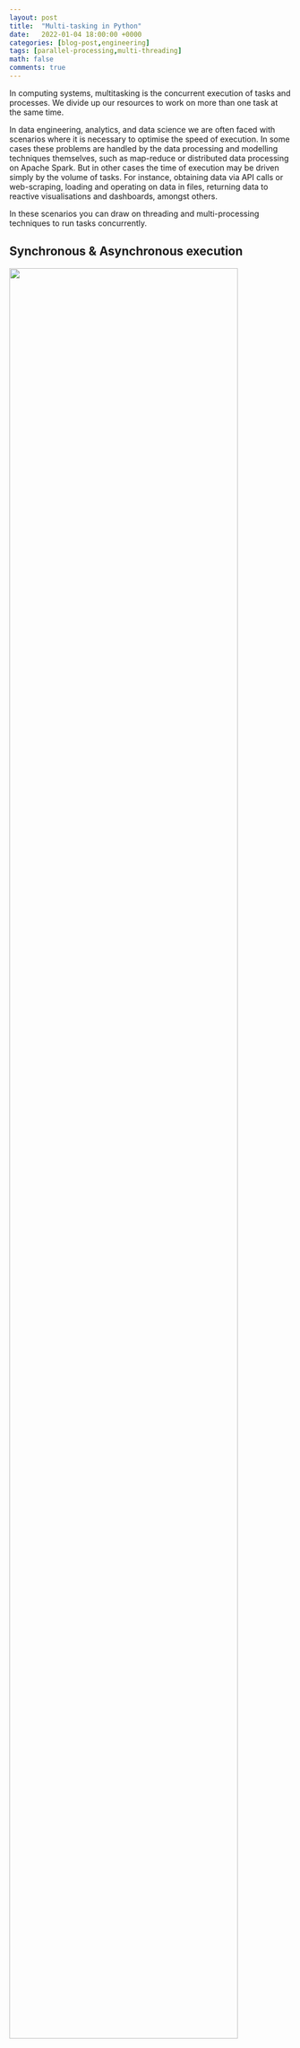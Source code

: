 ```yaml
---
layout: post
title:  "Multi-tasking in Python"
date:   2022-01-04 18:00:00 +0000
categories: [blog-post,engineering]
tags: [parallel-processing,multi-threading]
math: false
comments: true
---
```


In computing systems, multitasking is the concurrent execution of tasks and processes. We divide up our resources to work on more than one task at the same time.

In data engineering, analytics, and data science we are often faced with scenarios where it is necessary to optimise the speed of execution. In some cases these problems are handled by the data processing and modelling techniques themselves, such as map-reduce or distributed data processing on Apache Spark. But in other cases the time of execution may be driven simply by the volume of tasks. For instance, obtaining data via API calls or web-scraping, loading and operating on data in files, returning data to reactive visualisations and dashboards, amongst others. 

In these scenarios you can draw on threading and multi-processing techniques to run tasks concurrently. 

## Synchronous & Asynchronous execution

<div>
    <img src="/assets/images/2022-01-04-multi-tasking/parallel-processing.png" width="90%" height="90%">
</div>

Python code can run in one of two "worlds", synchronous and asynchronous. 

The synchronous world is our typical day to day python. In the synchronous world tasks and jobs are run one after the other on threads. The only option to multi-task here is to use multiple execution threads - covered below in [Other Methods](#other-methods).

The asynchronous world is in a whole different space with different libraries and routines. In asynchronous tasks are run concurrently on a central [event loop](https://docs.python.org/3/library/asyncio-eventloop.html). The event loop is the core of every asyncio application. Event loops run asynchronous tasks and callbacks, perform network IO operations, and run sub-processes.


Given the two worlds there are a few different execution patterns with which we call synchronous and asynchronous functions: 

1. Sync: This is just regular python functions that run sequentially.
2. Async: Use async functions that can be run as concurrent tasks. 
3. Async execution of Sync: We don't want to be limited to just using async specific functions. In some cases it is possible to run sync functions asynchronoulsy.

We don't need to cover Sync here so lets jump straight to point 2 Async.

### Async 

Async functions can be used directly with `await/async` functionality. 

Below is a example async task "coroutine" to sleep. Note that instead of using the standard `time.sleep()` it uses the async compatible `asyncio.sleep()` function.

> **NOTE Jupyter Notebooks**: 
> 
> If you're using IPython or Jupyter Notebooks, you must invoke `async main()` functions with `await main()`. If you're using python shell use `asyncio.run(main())`. 
>   ```
> # example.py
>   import asyncio
>   import time
> 
>   ## multiple task
>   async def say_hello(name):
>       await asyncio.sleep(3)
>       print("Hello-%s" % name)
>
>    async def main():
>        await say_hello("Ben")
>        await say_hello("Jenny")
>
>    start_time = time.time()
>    asyncio.run(main())
>    print(f"--- {time.time() - start_time:.5f} seconds ---\n\r")
>    ```


```python
import asyncio

# single task
async def say_hello(name):
    await asyncio.sleep(3)
    print("Hello-%s" % name)

async def main():
    await say_hello("Ben")

start_time = time.time()
await main()
print(f"--- {time.time() - start_time:.5f} seconds ---\n\r")
```
    Hello-Ben
    --- 3.00425 seconds ---

OK, now let's add another task.


```python
## multiple task
async def say_hello(name):
    await asyncio.sleep(3)
    print("Hello-%s" % name)

async def main():
    await say_hello("Ben")
    await say_hello("Jenny")

start_time = time.time()
await main()
print(f"--- {time.time() - start_time:.5f} seconds ---\n\r")
```
    Hello-Ben
    Hello-Jenny
    --- 6.00553 seconds ---

But hang on, that took 6 seconds. The tasks are still being executed in sync. 

This is expected as, although we are using asynchronous functions, we are still "awaiting" on them to complete sequentially "in sync". 

The [asyncio concurrency documentation](https://docs.python.org/3/library/asyncio-task.html) explains the primary two ways to execute concurrent tasks.

First, we can explicitly build await coroutines.


```python
## multiple task
async def say_hello(name):
    await asyncio.sleep(3)
    print("Hello-%s" % name)

async def main():
    first_task = asyncio.create_task(say_hello("Ben"))
    second_task = asyncio.create_task(say_hello("Jenny"))
    await first_task
    await second_task

start_time = time.time()
await main()
print(f"--- {time.time() - start_time:.5f} seconds ---\n\r")
```
    Hello-Ben
    Hello-Jenny
    --- 3.00403 seconds ---

Neat, now our two 3 second operations are completed in 3 seconds. Not 6.

The second way  to declare async/await coroutines is using [waiting primitives](https://docs.python.org/3/library/asyncio-task.html#waiting-primitives). 

Below is another simple waiting function, but also with an Input/Output pattern and using `asyncio.wait()` to create each task dynamically. 

Note how the total time taken to execute the tasks is equal to the highest time the function waits for. There is also a timeout argument - and this might be handy if making API or web scraping calls for instance. Try changing it to a value less that 9. 


```python
list_items = list()

async def slow_calculation(wait=5):
    global list_items
    print(f'Waiting {wait}....')
    await asyncio.sleep(wait)
    list_items.append(wait)

async def main():
     await asyncio.wait([
                         slow_calculation(i) for i in np.arange(1,10)
                        ],timeout=10)

start_time = time.time()
await main()
print(f"--- {time.time() - start_time:.5f} seconds ---\n\r")

print(f"List items:\t{list_items}")
```

    Waiting 9....
    Waiting 2....
    Waiting 4....
    Waiting 8....
    Waiting 3....
    Waiting 7....
    Waiting 5....
    Waiting 1....
    Waiting 6....
    --- 9.00256 seconds ---
    
    List items:	[1, 2, 3, 4, 5, 6, 7, 8, 9]

### Sync to Async

Here is a simple sync function to sleep - as you can see it takes some time to run each task.


```python
list_items = list()

def slow_calculation(wait=5):
    global list_items
    print(f'Waiting {wait}....')
    time.sleep(wait)
    list_items.append(wait)

def main():
    [slow_calculation(i) for i in np.arange(1,5)]

start_time = time.time()
main()
print(f"--- {time.time() - start_time:.5f} seconds ---\n\r")

print(f"List items:\t{list_items}")
```

    Waiting 1....
    Waiting 2....
    Waiting 3....
    Waiting 4....
    --- 10.00870 seconds ---
    
    List items:	[1, 2, 3, 4]

And here, we use a combination of `ThreadPool` execution and `async` to run each task concurrently using threads. 

The `workers` specifies the number of threads to use - try setting this to 1. 

Alternatively, set the executor argument to `None` in `loop.run_in_executor(None,...` to default to the number of processors on the machine, multiplied by 5 [(documentation)](https://docs.python.org/3/library/concurrent.futures.html#concurrent.futures.ThreadPoolExecutor).


```python
from concurrent.futures import ThreadPoolExecutor

workers = 10
list_items = list()

def slow_calculation(wait=5):
    global list_items
    print(f'Waiting {wait}....')
    time.sleep(wait)
    list_items.append(wait)

async def main():
    executor = ThreadPoolExecutor(max_workers=workers)
    loop = asyncio.get_event_loop()
    futures =  [loop.run_in_executor(executor, slow_calculation, i) for i in np.arange(1,5)]
    # futures =  [loop.run_in_executor(None, slow_calculation, i) for i in np.arange(1,5)]
    await asyncio.gather(*futures)

start_time = time.time()
await main()
print(f"--- {time.time() - start_time:.5f} seconds ---\n\r")
print(f"List items:\t{list_items}")
```
    Waiting 1....
    Waiting 2....
    Waiting 3....
    Waiting 4....
    --- 4.00656 seconds ---
    
    List items:	[1, 2, 3, 4]

That concludes this introduction to asynchronous python routines.

## Other methods

Here are some other ways to multi-task in python. 

### threading

The `threading` package is used to enable more explicit control of a thread process. This approach can be useful when waiting on the result of a slow or external process such as an API call or database query. 

A `slow_calculation` function updating a global variable `result` and `thread.join()` is used to ensure that the slow function completes before progressing. 


```python
import threading
result = None

def slow_calculation():
    
    # here goes some long calculation
    rand = np.random.randint(low=2,high=8)
    print(f'Waiting {rand}....')
    time.sleep(rand)
   
    # when the calculation is done, the result is stored in a global variable
    global result
    result = rand**2

def main():
    thread = threading.Thread(target=slow_calculation())
    thread.start()
 
    # dont do this
    # while result is None:
    #     pass
    
    # Do this, wait here for the result to be available before continuing
    thread.join()
   
    print('The result is', result)
    
main()
```
    Waiting 3....
    The result is 9

Below is a similar, but this time instead of waiting for the whole slow function to complete we use an event `result_available = threading.Event()` to trigger the continuation of the thread. 


```python
result = None
result_available = threading.Event()

def slow_calculation():
    
    # here goes some long calculation
    rand = np.random.randint(low=2,high=8)
    print(f'Waiting {rand}....')
    time.sleep(rand)
   
    # when the calculation is done, the result is stored in a global variable
    global result
    result = rand**2
    result_available.set()
    
    # do some more work before exiting the thread
    time.sleep(2)
    print('thread finished')

def main():
    thread = threading.Thread(target=slow_calculation())
    thread.start()
 
    # wait here for the result to be available before continuing
    result_available.wait()
   
    print('The result is', result)
    
main()
```
    Waiting 4....
    thread finished
    The result is 16

Finally, let's look at running multiple threads concurrently now that we understand how threads operate and can be controlled. 

```python
import concurrent.futures
import numpy as np
import time

list_items=list()

def slow_calculation(i):
    # here goes some long calculation
    print(f'Waiting {i}....')
    time.sleep(i)
   
    # when the calculation is done, the result is stored in a global variable
    global list_items
    list_items.append(i**2)

start_time = time.time()
with concurrent.futures.ThreadPoolExecutor(max_workers=5) as executor:
    executor.map(slow_calculation, np.arange(1,5))

print(list_items)
print(f"--- {time.time() - start_time:.5f} seconds ---\n\r")
```
    Waiting 1....
    Waiting 2....
    Waiting 3....
    Waiting 4....
    [1, 4, 9, 16]
    --- 4.00680 seconds --

### multiprocessing

The [multiprocessing](https://docs.python.org/3/library/multiprocessing.html) package supports spawning processes similar to the threading module. Multiprocessing does this by spawning sub-processes that allows users to leverage multiple processors at simultaneously.


```python
from multiprocessing import Pool

list_items=list()

def slow_calculation(wait=5):
    global list_items
    print(f'Waiting {wait}....')
    time.sleep(wait)
    return wait

start_time = time.time()

result_objs = []
with Pool(processes=os.cpu_count() - 1) as pool:
    for i in np.arange(1,5):
        result = pool.apply_async(slow_calculation, (i,))
        result_objs.append(result)
    list_items = [result.get() for result in result_objs]

print(f"--- {time.time() - start_time:.5f} seconds ---\n\r")
print(f"List items:\t{list_items}")
```

    Waiting 1....Waiting 4....
    
    Waiting 3....
    Waiting 2....
    --- 4.16348 seconds ---
    
    List items:	[1, 2, 3, 4]

### pyrallel

[PyRallel](https://pyrallel.readthedocs.io/en/latest/parallel_processor.html) is another ParallelProcessor that uses CPU cores to process compute-intensive tasks. It is similar to multiprocessing.

There is relatively little/no documentation on PyRallel beyond the [official documentation](https://pyrallel.readthedocs.io/en/latest/parallel_processor.html). There is also an unrelated and deprecated predecessor to Dask with the [same name](https://github.com/pydata/pyrallel) - so expect little help. But it also has as a `MapReduce` and `Queue` function that looks interesting and that i'll check out at some point.

 To install:

``` 
# conda 
# from the auto channel https://anaconda.org/auto/pyrallel
conda install -c auto pyrallel

# pip 
# https://pyrallel.readthedocs.io/en/latest/installation.html
pip install pyrallel.lib
```


```python
from pyrallel import ParallelProcessor

list_items=list()

def slow_calculation(wait=5):
    print(f'Waiting {wait}....')
    time.sleep(wait)
    return wait

def collector(data):
    global list_items
    list_items.append(data)

start_time = time.time()

pp = ParallelProcessor(num_of_processor=4,mapper=slow_calculation,collector=collector)
pp.start()
pp.map([i for i in np.arange(1,5)])
pp.task_done()
pp.join()

print(f"--- {time.time() - start_time:.5f} seconds ---\n\r")
print(f"List items:\t{list_items}")
```

    Waiting 1....
    Waiting 4....
    Waiting 2....
    Waiting 3....
    --- 5.20214 seconds ---
    
    List items:	[1, 2, 3, 4]



Thank you for reading

## References

- https://www.aeracode.org/2018/02/19/python-async-simplified/
- https://e2eml.school/multiprocessing.html
- https://pyrallel.readthedocs.io/en/latest/parallel_processor.html
- https://www.aeracode.org/2018/02/19/python-async-simplified/
